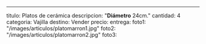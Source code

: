 ---
titulo: Platos de cerámica
descripcion: "**Diámetro** 24cm."
cantidad: 4
categoria: Vajilla
destino: Vender
precio: 
entrega: 
foto1: "/images/articulos/platomarron1.jpg"
foto2: "/images/articulos/platomarron2.jpg"
foto3: 
